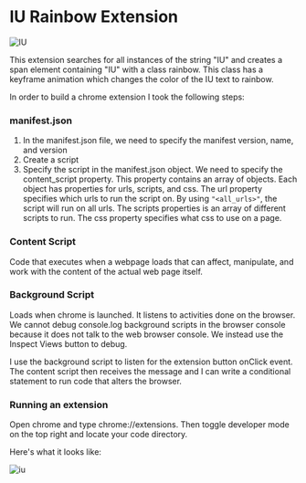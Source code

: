 # IU Rainbow Extension
![IU](https://media.giphy.com/media/UkYA557fdMYTe/giphy.gif)

This extension searches for all instances of the string "IU" and creates a span element containing "IU" with a class rainbow. This class has a keyframe animation which changes the color of the IU text to rainbow.




In order to build a chrome extension I took the following steps:
### manifest.json
1. In the manifest.json file, we need to specify the manifest version, name, and version
2. Create a script
3. Specify the script in the manifest.json object. We need to specify the content_script property. This property contains an array of objects. Each object has properties for urls, scripts, and css. The url property specifies which urls to run the script on. By using `"<all_urls>"`, the script will run on all urls. The scripts properties is an array of different scripts to run. The css property specifies what css to use on a page.

### Content Script
Code that executes when a webpage loads that can affect, manipulate, and work with the content of the actual web page itself.

### Background Script
Loads when chrome is launched. It listens to activities done on the browser. We cannot debug console.log background scripts in the browser console because it does not talk to the web browser console. We instead use the Inspect Views button to debug.

I use the background script to listen for the extension button onClick event. The content script then receives the message and I can write a conditional statement to run code that alters the browser.


### Running an extension
Open chrome and type chrome://extensions. Then toggle developer mode on the top right and locate your code directory.


Here's what it looks like:

![iu](https://github.com/andreidimaano/IURainbowExtension/blob/main/IUGIF.gif)
